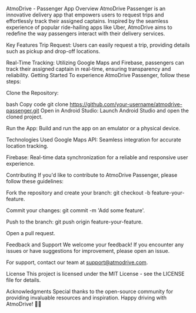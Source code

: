 AtmoDrive - Passenger App
Overview
AtmoDrive Passenger is an innovative delivery app that empowers users to request trips and effortlessly track their assigned captains. Inspired by the seamless experience of popular ride-hailing apps like Uber, AtmoDrive aims to redefine the way passengers interact with their delivery services.

Key Features
Trip Request: Users can easily request a trip, providing details such as pickup and drop-off locations.

Real-Time Tracking: Utilizing Google Maps and Firebase, passengers can track their assigned captain in real-time, ensuring transparency and reliability.
Getting Started
To experience AtmoDrive Passenger, follow these steps:

Clone the Repository:

bash
Copy code
git clone https://github.com/your-username/atmodrive-passenger.git
Open in Android Studio:
Launch Android Studio and open the cloned project.

Run the App:
Build and run the app on an emulator or a physical device.

Technologies Used
Google Maps API: Seamless integration for accurate location tracking.

Firebase: Real-time data synchronization for a reliable and responsive user experience.

Contributing
If you'd like to contribute to AtmoDrive Passenger, please follow these guidelines:

Fork the repository and create your branch: git checkout -b feature-your-feature.

Commit your changes: git commit -m 'Add some feature'.

Push to the branch: git push origin feature-your-feature.

Open a pull request.

Feedback and Support
We welcome your feedback! If you encounter any issues or have suggestions for improvement, please open an issue.

For support, contact our team at support@atmodrive.com.

License
This project is licensed under the MIT License - see the LICENSE file for details.

Acknowledgments
Special thanks to the open-source community for providing invaluable resources and inspiration.
Happy driving with AtmoDrive! 🚗💨
